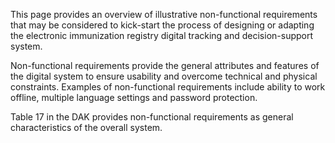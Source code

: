 This page provides an overview of illustrative non-functional
requirements that may be considered to kick-start the process of
designing or adapting the electronic immunization registry digital
tracking and decision-support system.

Non-functional requirements provide the general attributes and features
of the digital system to ensure usability and overcome technical and
physical constraints. Examples of non-functional requirements include
ability to work offline, multiple language settings and password
protection.

Table 17 in the DAK provides non-functional requirements as general
characteristics of the overall system.
